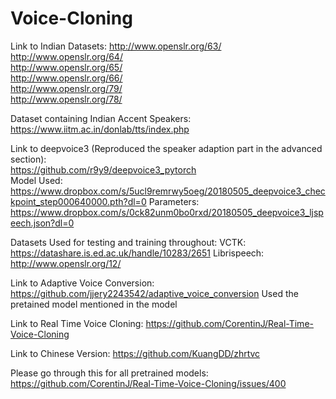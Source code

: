 # Voice-Cloning


Link to Indian Datasets:
http://www.openslr.org/63/ \
http://www.openslr.org/64/ \
http://www.openslr.org/65/ \
http://www.openslr.org/66/ \
http://www.openslr.org/79/ \
http://www.openslr.org/78/ 

Dataset containing Indian Accent Speakers:
https://www.iitm.ac.in/donlab/tts/index.php



Link to deepvoice3 (Reproduced the speaker adaption part in the advanced section): \
https://github.com/r9y9/deepvoice3_pytorch \
Model Used:\
https://www.dropbox.com/s/5ucl9remrwy5oeg/20180505_deepvoice3_checkpoint_step000640000.pth?dl=0
Parameters:\
https://www.dropbox.com/s/0ck82unm0bo0rxd/20180505_deepvoice3_ljspeech.json?dl=0



Datasets Used for testing and training throughout:
VCTK:
https://datashare.is.ed.ac.uk/handle/10283/2651
Librispeech:
http://www.openslr.org/12/


Link to Adaptive Voice Conversion:
https://github.com/jjery2243542/adaptive_voice_conversion
Used the pretained model mentioned in the model


Link to Real Time Voice Cloning:
https://github.com/CorentinJ/Real-Time-Voice-Cloning

Link to Chinese Version:
https://github.com/KuangDD/zhrtvc

Please go through this for all pretrained models:
https://github.com/CorentinJ/Real-Time-Voice-Cloning/issues/400


